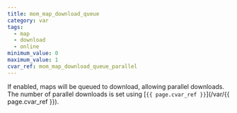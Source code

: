 ```yaml
---
title: mom_map_download_queue
category: var
tags:
  - map
  - download
  - online
minimum_value: 0
maximum_value: 1
cvar_ref: mom_map_download_queue_parallel
---
```


If enabled, maps will be queued to download, allowing parallel downloads. The number of parallel downloads is set using [`{{ page.cvar_ref }}`](/var/{{ page.cvar_ref }}).